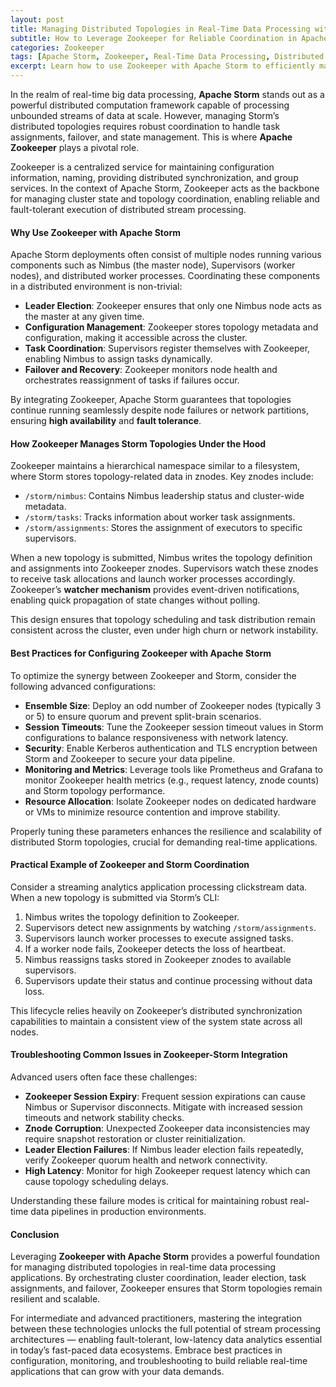 ```yaml
---
layout: post
title: Managing Distributed Topologies in Real-Time Data Processing with Zookeeper and Apache Storm
subtitle: How to Leverage Zookeeper for Reliable Coordination in Apache Storm Topologies
categories: Zookeeper
tags: [Apache Storm, Zookeeper, Real-Time Data Processing, Distributed Systems, Big Data, Stream Processing, Fault Tolerance]
excerpt: Learn how to use Zookeeper with Apache Storm to efficiently manage distributed topologies, ensuring fault tolerance and seamless real-time data processing in complex systems.
---
```

In the realm of real-time big data processing, **Apache Storm** stands out as a powerful distributed computation framework capable of processing unbounded streams of data at scale. However, managing Storm’s distributed topologies requires robust coordination to handle task assignments, failover, and state management. This is where **Apache Zookeeper** plays a pivotal role.

Zookeeper is a centralized service for maintaining configuration information, naming, providing distributed synchronization, and group services. In the context of Apache Storm, Zookeeper acts as the backbone for managing cluster state and topology coordination, enabling reliable and fault-tolerant execution of distributed stream processing.

#### Why Use Zookeeper with Apache Storm

Apache Storm deployments often consist of multiple nodes running various components such as Nimbus (the master node), Supervisors (worker nodes), and distributed worker processes. Coordinating these components in a distributed environment is non-trivial:

- **Leader Election**: Zookeeper ensures that only one Nimbus node acts as the master at any given time.
- **Configuration Management**: Zookeeper stores topology metadata and configuration, making it accessible across the cluster.
- **Task Coordination**: Supervisors register themselves with Zookeeper, enabling Nimbus to assign tasks dynamically.
- **Failover and Recovery**: Zookeeper monitors node health and orchestrates reassignment of tasks if failures occur.

By integrating Zookeeper, Apache Storm guarantees that topologies continue running seamlessly despite node failures or network partitions, ensuring **high availability** and **fault tolerance**.

#### How Zookeeper Manages Storm Topologies Under the Hood

Zookeeper maintains a hierarchical namespace similar to a filesystem, where Storm stores topology-related data in znodes. Key znodes include:

- `/storm/nimbus`: Contains Nimbus leadership status and cluster-wide metadata.
- `/storm/tasks`: Tracks information about worker task assignments.
- `/storm/assignments`: Stores the assignment of executors to specific supervisors.

When a new topology is submitted, Nimbus writes the topology definition and assignments into Zookeeper znodes. Supervisors watch these znodes to receive task allocations and launch worker processes accordingly. Zookeeper’s **watcher mechanism** provides event-driven notifications, enabling quick propagation of state changes without polling.

This design ensures that topology scheduling and task distribution remain consistent across the cluster, even under high churn or network instability.

#### Best Practices for Configuring Zookeeper with Apache Storm

To optimize the synergy between Zookeeper and Storm, consider the following advanced configurations:

- **Ensemble Size**: Deploy an odd number of Zookeeper nodes (typically 3 or 5) to ensure quorum and prevent split-brain scenarios.
- **Session Timeouts**: Tune the Zookeeper session timeout values in Storm configurations to balance responsiveness with network latency.
- **Security**: Enable Kerberos authentication and TLS encryption between Storm and Zookeeper to secure your data pipeline.
- **Monitoring and Metrics**: Leverage tools like Prometheus and Grafana to monitor Zookeeper health metrics (e.g., request latency, znode counts) and Storm topology performance.
- **Resource Allocation**: Isolate Zookeeper nodes on dedicated hardware or VMs to minimize resource contention and improve stability.

Properly tuning these parameters enhances the resilience and scalability of distributed Storm topologies, crucial for demanding real-time applications.

#### Practical Example of Zookeeper and Storm Coordination

Consider a streaming analytics application processing clickstream data. When a new topology is submitted via Storm’s CLI:

1. Nimbus writes the topology definition to Zookeeper.
2. Supervisors detect new assignments by watching `/storm/assignments`.
3. Supervisors launch worker processes to execute assigned tasks.
4. If a worker node fails, Zookeeper detects the loss of heartbeat.
5. Nimbus reassigns tasks stored in Zookeeper znodes to available supervisors.
6. Supervisors update their status and continue processing without data loss.

This lifecycle relies heavily on Zookeeper’s distributed synchronization capabilities to maintain a consistent view of the system state across all nodes.

#### Troubleshooting Common Issues in Zookeeper-Storm Integration

Advanced users often face these challenges:

- **Zookeeper Session Expiry**: Frequent session expirations can cause Nimbus or Supervisor disconnects. Mitigate with increased session timeouts and network stability checks.
- **Znode Corruption**: Unexpected Zookeeper data inconsistencies may require snapshot restoration or cluster reinitialization.
- **Leader Election Failures**: If Nimbus leader election fails repeatedly, verify Zookeeper quorum health and network connectivity.
- **High Latency**: Monitor for high Zookeeper request latency which can cause topology scheduling delays.

Understanding these failure modes is critical for maintaining robust real-time data pipelines in production environments.

#### Conclusion

Leveraging **Zookeeper with Apache Storm** provides a powerful foundation for managing distributed topologies in real-time data processing applications. By orchestrating cluster coordination, leader election, task assignments, and failover, Zookeeper ensures that Storm topologies remain resilient and scalable.

For intermediate and advanced practitioners, mastering the integration between these technologies unlocks the full potential of stream processing architectures — enabling fault-tolerant, low-latency data analytics essential in today’s fast-paced data ecosystems. Embrace best practices in configuration, monitoring, and troubleshooting to build reliable real-time applications that can grow with your data demands.
